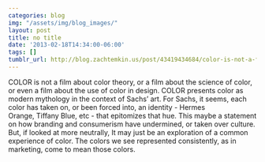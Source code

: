 ```yaml
---
categories: blog
img: "/assets/img/blog_images/" 
layout: post
title: no title
date: '2013-02-18T14:34:00-06:00'
tags: []
tumblr_url: http://blog.zachtemkin.us/post/43419434684/color-is-not-a-film-about-color-theory-or-a-film
---
```

COLOR is not a film about color theory, or a film about the science of color, or even a film about the use of color in design. COLOR presents color as modern mythology in the context of Sachs’ art. For Sachs, it seems, each color has taken on, or been forced into, an identity - Hermes Orange, Tiffany Blue, etc - that epitomizes that hue. This maybe a statement on how branding and consumerism have undermined, or taken over culture. But, if looked at more neutrally, It may just be an exploration of a common experience of color. The colors we see represented consistently, as in marketing, come to mean those colors.
